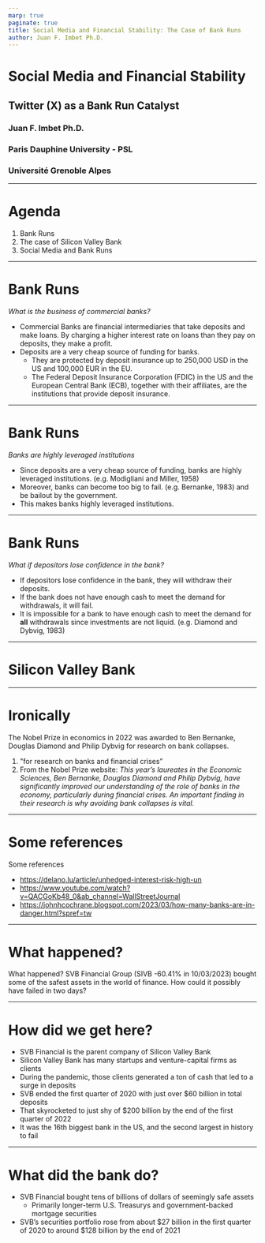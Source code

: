 ```yaml
---
marp: true
paginate: true
title: Social Media and Financial Stability: The Case of Bank Runs
author: Juan F. Imbet Ph.D.
---
```


# Social Media and Financial Stability
## Twitter (X) as a Bank Run Catalyst

### Juan F. Imbet Ph.D. 
### Paris Dauphine University - PSL

### Université Grenoble Alpes

---
# Agenda

1. Bank Runs
2. The case of Silicon Valley Bank
3. Social Media and Bank Runs

---
# Bank Runs

*What is the business of commercial banks?*

- Commercial Banks are financial intermediaries that take deposits and make loans. By charging a higher interest rate on loans than they pay on deposits, they make a profit.
- Deposits are a very cheap source of funding for banks.
  * They are protected by deposit insurance up to 250,000 USD in the US and 100,000 EUR in the EU.
  * The Federal Deposit Insurance Corporation (FDIC) in the US and the European Central Bank (ECB), together with their affiliates, are the institutions that provide deposit insurance.

---
# Bank Runs

*Banks are highly leveraged institutions*

- Since deposits are a very cheap source of funding, banks are highly leveraged institutions. (e.g. Modigliani and Miller, 1958)
- Moreover, banks can become too big to fail. (e.g. Bernanke, 1983) and be bailout by the government.
- This makes banks highly leveraged institutions. 

---
# Bank Runs

*What if depositors lose confidence in the bank?*

- If depositors lose confidence in the bank, they will withdraw their deposits.
- If the bank does not have enough cash to meet the demand for withdrawals, it will fail.
- It is impossible for a bank to have enough cash to meet the demand for **all** withdrawals since investments are not liquid. (e.g. Diamond and Dybvig, 1983)

---

# Silicon Valley Bank

---
# Ironically

The Nobel Prize in economics in 2022 was awarded to Ben Bernanke,
Douglas Diamond and Philip Dybvig for research on bank collapses.

1. "for research on banks and financial crises”
2. From the Nobel Prize website: *This year’s laureates in the Economic
Sciences, Ben Bernanke, Douglas Diamond and Philip Dybvig, have
significantly improved our understanding of the role of banks in the
economy, particularly during financial crises. An important finding in
their research is why avoiding bank collapses is vital.*

---
# Some references

Some references
* https://delano.lu/article/unhedged-interest-risk-high-un
* https://www.youtube.com/watch?v=QACGoKb48_0&ab_channel=WallStreetJournal
* https://johnhcochrane.blogspot.com/2023/03/how-many-banks-are-in-danger.html?spref=tw

---
# What happened?

What happened? SVB Financial Group (SIVB -60.41% in 10/03/2023) bought some of the safest assets in the world of finance. How could it possibly have failed in two days?

---
# How did we get here?

* SVB Financial is the parent company of Silicon Valley Bank
* Silicon Valley Bank has many startups and venture-capital firms as clients
* During the pandemic, those clients generated a ton of cash that led to a surge in deposits
* SVB ended the first quarter of 2020 with just over $60 billion in total deposits
* That skyrocketed to just shy of $200 billion by the end of the first quarter of 2022
* It was the 16th biggest bank in the US, and the second largest in history to fail

---
# What did the bank do?

* SVB Financial bought tens of billions of dollars of seemingly safe assets
    * Primarily longer-term U.S. Treasurys and government-backed mortgage securities
* SVB’s securities portfolio rose from about $27 billion in the first quarter of 2020 to around $128 billion by the end of 2021